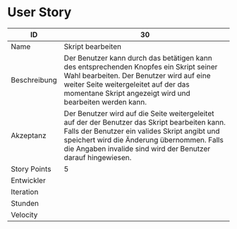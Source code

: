# User Story

|ID          |30|
|-|-|
|Name        |Skript bearbeiten|
|Beschreibung|Der Benutzer kann durch das betätigen kann des entsprechenden Knopfes ein Skript seiner Wahl bearbeiten. Der Benutzer wird auf eine weiter Seite weitergeleitet auf der das momentane Skript angezeigt wird und bearbeiten werden kann. |
|Akzeptanz   |Der Benutzer wird auf die Seite weitergeleitet auf der der Benutzer das Skript bearbeiten kann. Falls der Benutzer ein valides Skript angibt und speichert wird die Änderung übernommen. Falls die Angaben invalide sind wird der Benutzer darauf hingewiesen.|
|Story Points|5|
|Entwickler  ||
|Iteration   ||
|Stunden     ||
|Velocity    ||
